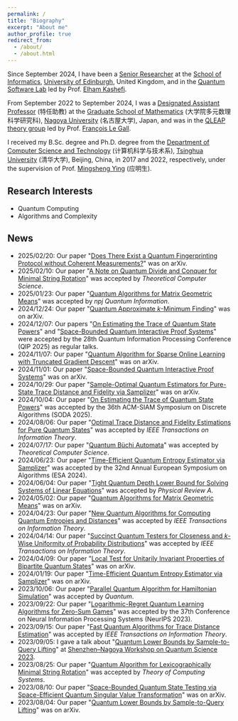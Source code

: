 ```yaml
---
permalink: /
title: "Biography"
excerpt: "About me"
author_profile: true
redirect_from: 
  - /about/
  - /about.html
---
```


Since September 2024, I have been a [Senior Researcher](https://www.research.ed.ac.uk/en/persons/qisheng-wang/publications/) at the [School of Informatics](https://informatics.ed.ac.uk/), [University of Edinburgh](https://www.ed.ac.uk/), United Kingdom, and in the [Quantum Software Lab](https://www.quantumsoftwarelab.com/) led by Prof. [Elham Kashefi](https://scholar.google.com/citations?user=oXpgxTIAAAAJ&hl=en).

From September 2022 to September 2024, I was a [Designated Assistant Professor](https://profs.provost.nagoya-u.ac.jp/html/100012550_en.html) (特任助教) at the [Graduate School of Mathematics](https://www.math.nagoya-u.ac.jp/) (大学院多元数理科学研究科), [Nagoya University](https://en.nagoya-u.ac.jp/) (名古屋大学), Japan, and was in the [QLEAP theory group](https://www.math.nagoya-u.ac.jp/~legall/index.html) led by Prof. [François Le Gall](http://www.francoislegall.com/).

I received my B.Sc. degree and Ph.D. degree from the [Department of Computer Science and Technology](https://www.cs.tsinghua.edu.cn/csen/) (计算机科学与技术系), [Tsinghua University](https://www.tsinghua.edu.cn/en/) (清华大学), Beijing, China, in 2017 and 2022, respectively, under the supervision of Prof. [Mingsheng Ying](https://www.cs.tsinghua.edu.cn/csen/info/1186/4020.htm) (应明生). 

## Research Interests

  * Quantum Computing
  * Algorithms and Complexity

## News

* 2025/02/20: Our paper "[Does There Exist a Quantum Fingerprinting Protocol without Coherent Measurements?](https://arxiv.org/abs/2502.13427)" was on arXiv. 
* 2025/02/10: Our paper "[A Note on Quantum Divide and Conquer for Minimal String Rotation](https://arxiv.org/abs/2210.09149)" was accepted by *Theoretical Computer Science*.
* 2025/01/23: Our paper "[Quantum Algorithms for Matrix Geometric Means](https://arxiv.org/abs/2405.00673)" was accepted by *npj Quantum Information*.
* 2024/12/24: Our paper "[Quantum Approximate $k$-Minimum Finding](https://arxiv.org/abs/2412.16586)" was on arXiv. 
* 2024/12/07: Our papers "[On Estimating the Trace of Quantum State Powers](https://arxiv.org/abs/2410.13559)" and "[Space-Bounded Quantum Interactive Proof Systems](https://arxiv.org/abs/2410.23958)" were accepted by the 28th Quantum Information Processing Conference (QIP 2025) as regular talks.
* 2024/11/07: Our paper "[Quantum Algorithm for Sparse Online Learning with Truncated Gradient Descent](https://arxiv.org/abs/2411.03925)" was on arXiv. 
* 2024/11/01: Our paper "[Space-Bounded Quantum Interactive Proof Systems](https://arxiv.org/abs/2410.23958)" was on arXiv.
* 2024/10/29: Our paper "[Sample-Optimal Quantum Estimators for Pure-State Trace Distance and Fidelity via Samplizer](https://arxiv.org/abs/2410.21201)" was on arXiv. 
* 2024/10/04: Our paper "[On Estimating the Trace of Quantum State Powers](https://arxiv.org/abs/2410.13559)" was accepted by the 36th ACM-SIAM Symposium on Discrete Algorithms (SODA 2025).
* 2024/08/06: Our paper "[Optimal Trace Distance and Fidelity Estimations for Pure Quantum States](https://arxiv.org/abs/2408.16655)" was accepted by *IEEE Transactions on Information Theory*.
* 2024/07/17: Our paper "[Quantum Büchi Automata](https://arxiv.org/abs/1804.08982)" was accepted by *Theoretical Computer Science*.
* 2024/06/23: Our paper "[Time-Efficient Quantum Entropy Estimator via Samplizer](https://arxiv.org/abs/2401.09947)" was accepted by the 32nd Annual European Symposium on Algorithms (ESA 2024).
* 2024/06/04: Our paper "[Tight Quantum Depth Lower Bound for Solving Systems of Linear Equations](https://arxiv.org/abs/2407.06012)" was accepted by *Physical Review A*.
* 2024/05/02: Our paper "[Quantum Algorithms for Matrix Geometric Means](https://arxiv.org/abs/2405.00673)" was on arXiv.
* 2024/04/23: Our paper "[New Quantum Algorithms for Computing Quantum Entropies and Distances](https://arxiv.org/abs/2203.13522)" was accepted by *IEEE Transactions on Information Theory*. 
* 2024/04/14: Our paper "[Succinct Quantum Testers for Closeness and $k$-Wise Uniformity of Probability Distributions](https://arxiv.org/abs/2304.12916)" was accepted by *IEEE Transactions on Information Theory*. 
* 2024/04/09: Our paper "[Local Test for Unitarily Invariant Properties of Bipartite Quantum States](https://arxiv.org/abs/2404.04599)" was on arXiv. 
* 2024/01/19: Our paper "[Time-Efficient Quantum Entropy Estimator via Samplizer](https://arxiv.org/abs/2401.09947)" was on arXiv. 
* 2023/10/06: Our paper "[Parallel Quantum Algorithm for Hamiltonian Simulation](https://arxiv.org/abs/2105.11889)" was accepted by *Quantum*.
* 2023/09/22: Our paper "[Logarithmic-Regret Quantum Learning Algorithms for Zero-Sum Games](https://arxiv.org/abs/2304.14197)" was accepted by the 37th Conference on Neural Information Processing Systems (NeurIPS 2023).
* 2023/09/15: Our paper "[Fast Quantum Algorithms for Trace Distance Estimation](https://arxiv.org/abs/2301.06783)" was accepted by *IEEE Transactions on Information Theory*.
* 2023/09/05: I gave a talk about "[Quantum Lower Bounds by Sample-to-Query Lifting](https://arxiv.org/abs/2308.01794)" at [Shenzhen–Nagoya Workshop on Quantum Science 2023](https://shenzhen-nagoya.github.io/2023/).
* 2023/08/25: Our paper "[Quantum Algorithm for Lexicographically Minimal String Rotation](https://arxiv.org/abs/2012.09376)" was accepted by *Theory of Computing Systems*.
* 2023/08/10: Our paper "[Space-Bounded Quantum State Testing via Space-Efficient Quantum Singular Value Transformation](https://arxiv.org/abs/2308.05079)" was on arXiv.
* 2023/08/04: Our paper "[Quantum Lower Bounds by Sample-to-Query Lifting](https://arxiv.org/abs/2308.01794)" was on arXiv.

